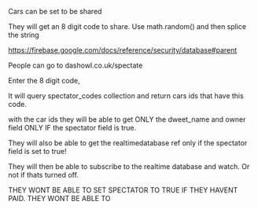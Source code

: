Cars can be set to be shared

They will get an 8 digit code to share. Use math.random() and then splice the string

https://firebase.google.com/docs/reference/security/database#parent

People can go to dashowl.co.uk/spectate

Enter the 8 digit code,

It will query spectator_codes collection and return cars ids that have this code.

with the car ids they will be able to get ONLY the dweet_name and owner field ONLY IF the spectator field is true.

They will also be able to get the realtimedatabase ref only if the spectator field is set to true!

They will then be able to subscribe to the realtime database and watch. Or not if thats turned off.

THEY WONT BE ABLE TO SET SPECTATOR TO TRUE IF THEY HAVENT PAID. THEY WONT BE ABLE TO 



